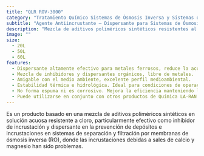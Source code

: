 ```yaml
---
title: "QLR ROV-3000"
category: "Tratamiento Químico Sistemas de Ósmosis Inversa y Sistemas de Desalinización Térmica de Agua de Mar"
subtitle: "Agente Antiincrustante – Dispersante para Sistemas de Ósmosis Inversa"
description: "Mezcla de aditivos poliméricos sintéticos resistentes al cloro, formulada para prevenir incrustaciones y depósitos en sistemas de membranas de ósmosis inversa."
image: ""
size:
  - 20L
  - 50L
  - 60L
features:
  - Dispersante altamente efectivo para metales ferrosos, reduce la acumulación de fierro en las membranas.
  - Mezcla de inhibidores y dispersantes orgánicos, libre de metales.
  - Amigable con el medio ambiente, excelente perfil medioambiental.
  - Estabilidad térmica e hidrológica. Ideal para condiciones de operación exigentes.
  - No forma espuma ni es corrosivo. Mejora la eficiencia manteniendo las membranas limpias.
  - Puede utilizarse en conjunto con otros productos de Química LA-RAN. Permite formulaciones flexibles.
---
```


Es un producto basado en una mezcla de aditivos poliméricos sintéticos en solución acuosa resistente a cloro, particularmente efectivo como inhibidor de incrustación y dispersante en la prevención de depósitos e incrustaciones en sistemas de separación y filtración por membranas de ósmosis inversa (RO), donde las incrustaciones debidas a sales de calcio y magnesio han sido problemas.

